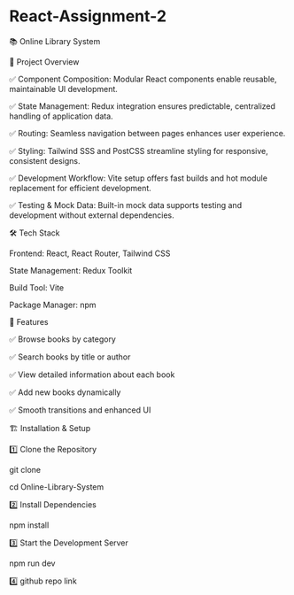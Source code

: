 # React-Assignment-2


📚 Online Library System

🚀 Project Overview

✅ Component Composition: Modular React components enable reusable, maintainable Ul development.

✅ State Management: Redux integration ensures predictable, centralized handling of application data.

✅ Routing: Seamless navigation between pages enhances user experience.

✅ Styling: Tailwind SSS and PostCSS streamline styling for responsive, consistent designs.

✅ Development Workflow: Vite setup offers fast builds and hot module replacement for efficient development.

✅ Testing & Mock Data: Built-in mock data supports testing and development without external dependencies.


🛠️ Tech Stack

Frontend: React, React Router, Tailwind CSS

State Management: Redux Toolkit

Build Tool: Vite

Package Manager: npm 


📌 Features

✅ Browse books by category

✅ Search books by title or author

✅ View detailed information about each book

✅ Add new books dynamically

✅ Smooth transitions and enhanced UI



🏗️ Installation & Setup

1️⃣ Clone the Repository

git clone 

cd Online-Library-System

2️⃣ Install Dependencies

npm install

3️⃣ Start the Development Server

npm run dev

4️⃣ github repo link 


